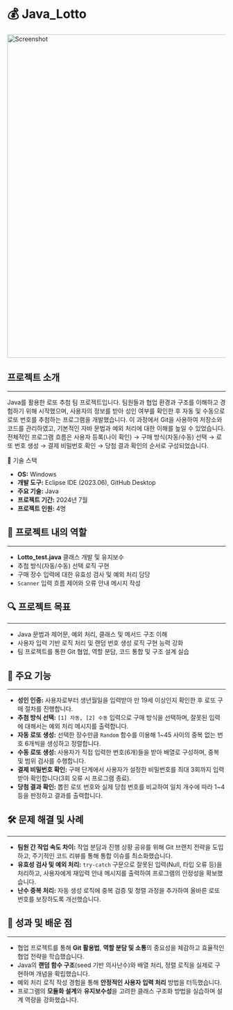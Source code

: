 # 💰 Java_Lotto

<img width="1280" height="746" alt="Screenshot" src="https://github.com/user-attachments/assets/a7116823-aea1-48ae-b8d2-ab52b79a8aeb" />


## 프로젝트 소개
---
Java를 활용한 로또 추첨 팀 프로젝트입니다. 팀원들과 협업 환경과 구조를 이해하고 경험하기 위해 시작했으며, 사용자의 정보를 받아 성인 여부를 확인한 후 자동 및 수동으로 로또 번호를 추첨하는 프로그램을 개발했습니다. 이 과정에서 Git을 사용하여 저장소와 코드를 관리하였고, 기본적인 자바 문법과 예외 처리에 대한 이해를 높일 수 있었습니다. 전체적인 프로그램 흐름은 사용자 등록(나이 확인) → 구매 방식(자동/수동) 선택 → 로또 번호 생성 → 결제 비밀번호 확인 → 당첨 결과 확인의 순서로 구성되었습니다.

🧰 기술 스택 <br>
- **OS:** Windows
- **개발 도구:** Eclipse IDE (2023.06), GitHub Desktop  
- **주요 기술:** Java  
- **프로젝트 기간:** 2024년 7월  
- **프로젝트 인원:** 4명 


## 👤 프로젝트 내의 역할
---
- **Lotto_test.java** 클래스 개발 및 유지보수  
- 추첨 방식(자동/수동) 선택 로직 구현  
- 구매 장수 입력에 대한 유효성 검사 및 예외 처리 담당  
- `Scanner` 입력 흐름 제어와 오류 안내 메시지 작성  

## 🔍 프로젝트 목표
---
- Java 문법과 제어문, 예외 처리, 클래스 및 메서드 구조 이해  
- 사용자 입력 기반 로직 처리 및 랜덤 번호 생성 로직 구현 능력 강화  
- 팀 프로젝트를 통한 Git 협업, 역할 분담, 코드 통합 및 구조 설계 실습  

## 📗 주요 기능
---
- **성인 인증:** 사용자로부터 생년월일을 입력받아 만 19세 이상인지 확인한 후 로또 구매 절차를 진행합니다.  
- **추첨 방식 선택:** `[1] 자동, [2] 수동` 입력으로 구매 방식을 선택하며, 잘못된 입력에 대해서는 예외 처리 메시지를 출력합니다.  
- **자동 로또 생성:** 선택한 장수만큼 `Random` 함수를 이용해 1~45 사이의 중복 없는 번호 6개씩을 생성하고 정렬합니다.  
- **수동 로또 생성:** 사용자가 직접 입력한 번호(6개)들을 받아 배열로 구성하며, 중복 및 범위 검사를 수행합니다.  
- **결제 비밀번호 확인:** 구매 단계에서 사용자가 설정한 비밀번호를 최대 3회까지 입력받아 확인합니다(3회 오류 시 프로그램 종료).  
- **당첨 결과 확인:** 뽑힌 로또 번호와 실제 당첨 번호를 비교하여 일치 개수에 따라 1~4등을 판정하고 결과를 출력합니다.  

## 🛠️ 문제 해결 및 사례
---
- **팀원 간 작업 속도 차이:** 작업 분담과 진행 상황 공유를 위해 Git 브랜치 전략을 도입하고, 주기적인 코드 리뷰를 통해 통합 이슈를 최소화했습니다.  
- **유효성 검사 및 예외 처리:** `try-catch` 구문으로 잘못된 입력(Null, 타입 오류 등)을 처리하고, 사용자에게 재입력 안내 메시지를 출력하여 프로그램의 안정성을 확보했습니다.  
- **난수 중복 처리:** 자동 생성 로직에 중복 검증 및 정렬 과정을 추가하여 올바른 로또 번호를 보장하도록 개선했습니다.  

## 📌 성과 및 배운 점
---
- 협업 프로젝트를 통해 **Git 활용법**, **역할 분담 및 소통**의 중요성을 체감하고 효율적인 협업 전략을 학습했습니다.  
- Java의 **랜덤 함수 구조**(seed 기반 의사난수)와 배열 처리, 정렬 로직을 실제로 구현하며 개념을 확립했습니다.  
- 예외 처리 로직 작성 경험을 통해 **안정적인 사용자 입력 처리** 방법을 터득했습니다.  
- 프로그램의 **모듈화 설계**와 **유지보수성**을 고려한 클래스 구조화 방법을 실습하며 설계 역량을 강화했습니다.  

